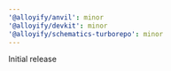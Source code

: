 ```yaml
---
'@alloyify/anvil': minor
'@alloyify/devkit': minor
'@alloyify/schematics-turborepo': minor
---
```


Initial release
